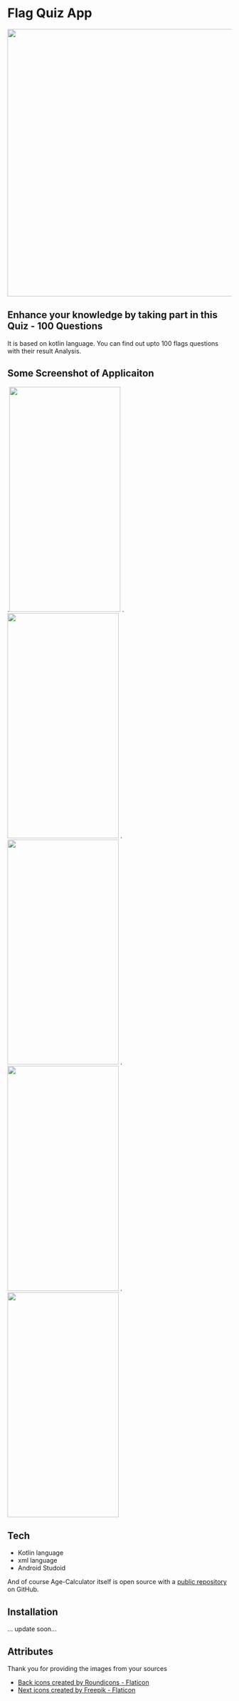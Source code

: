 # Flag Quiz App

<img src ="https://user-images.githubusercontent.com/85965606/175757754-d3a711b9-8b43-4fca-a86e-2a1b5ee96414.jpg" width="600" heigth="600">

## Enhance your knowledge by taking part in this Quiz - 100 Questions

It is based on kotlin language. You can find out upto 100 flags questions with their result Analysis.

## Some Screenshot of Applicaiton

.<img src= "https://user-images.githubusercontent.com/85965606/175757865-72927124-7477-4865-a334-638432c8afe0.jpeg" width="250" height="505">
.<img src= "https://user-images.githubusercontent.com/85965606/175757967-6ec0fd9b-aedf-40d3-a9e8-8b1943f9a88e.jpeg" width="250" height="505">
.<img src= "https://user-images.githubusercontent.com/85965606/175757948-eba17be2-3e61-46cc-9312-5598095c8962.jpeg" width="250" height="505">
.<img src= "https://user-images.githubusercontent.com/85965606/175757918-9b05fec8-e488-4a4d-b9fd-5d7593ef9f72.jpeg" width="250" height="505">
.<img src= "https://user-images.githubusercontent.com/85965606/175757906-6c8db762-3021-40ce-b82d-7a4160431c82.jpeg" width="250" height="505">



## Tech

- Kotlin language
- xml language
- Android Studoid

And of course Age-Calculator itself is open source with a [public repository](https://github.com/Suryansh1720001/Quiz-Application)
 on GitHub.

## Installation
... update soon...

## Attributes

Thank you for providing the images from your sources 


- <a href="https://www.flaticon.com/free-icons/back" title="back icons">Back icons created by Roundicons - Flaticon</a>
- <a href="https://www.flaticon.com/free-icons/next" title="next icons">Next icons created by Freepik - Flaticon</a>




